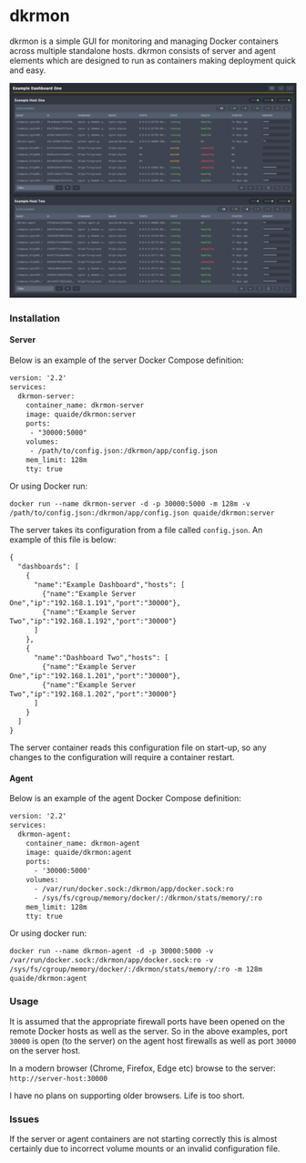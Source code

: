 # dkrmon
dkrmon is a simple GUI for monitoring and managing Docker containers across multiple standalone hosts. dkrmon consists of server and agent elements which are designed to run as containers making deployment quick and easy.

![dkrmon](screen1.png)

### Installation
#### Server
Below is an example of the server Docker Compose definition:
```
version: '2.2'
services:
  dkrmon-server:
    container_name: dkrmon-server
    image: quaide/dkrmon:server
    ports:
     - "30000:5000"
    volumes:
     - /path/to/config.json:/dkrmon/app/config.json
    mem_limit: 128m
    tty: true
```

Or using Docker run:
```
docker run --name dkrmon-server -d -p 30000:5000 -m 128m -v /path/to/config.json:/dkrmon/app/config.json quaide/dkrmon:server
```
The server takes its configuration from a file called `config.json`. An example of this file is below:
```
{
  "dashboards": [
    {
      "name":"Example Dashboard","hosts": [
        {"name":"Example Server One","ip":"192.168.1.191","port":"30000"},
        {"name":"Example Server Two","ip":"192.168.1.192","port":"30000"}
      ]
    },
    {
      "name":"Dashboard Two","hosts": [
        {"name":"Example Server One","ip":"192.168.1.201","port":"30000"},
        {"name":"Example Server Two","ip":"192.168.1.202","port":"30000"}
      ]
    }
  ]
}
```
The server container reads this configuration file on start-up, so any changes to the configuration will require a container restart.
#### Agent
Below is an example of the agent Docker Compose definition:
```
version: '2.2'
services:
  dkrmon-agent:
    container_name: dkrmon-agent
    image: quaide/dkrmon:agent
    ports:
      - '30000:5000'
    volumes:
      - /var/run/docker.sock:/dkrmon/app/docker.sock:ro
      - /sys/fs/cgroup/memory/docker/:/dkrmon/stats/memory/:ro
    mem_limit: 128m
    tty: true
```
Or using docker run:
```
docker run --name dkrmon-agent -d -p 30000:5000 -v /var/run/docker.sock:/dkrmon/app/docker.sock:ro -v /sys/fs/cgroup/memory/docker/:/dkrmon/stats/memory/:ro -m 128m quaide/dkrmon:agent
```


### Usage
It is assumed that the appropriate firewall ports have been opened on the remote Docker hosts as well as the server. So in the above examples, port `30000` is open (to the server) on the agent host firewalls as well as port `30000` on the server host.

In a modern browser (Chrome, Firefox, Edge etc) browse to the server: `http://server-host:30000`

I have no plans on supporting older browsers. Life is too short.

### Issues
If the server or agent containers are not starting correctly this is almost certainly due to incorrect volume mounts or an invalid configuration file.
